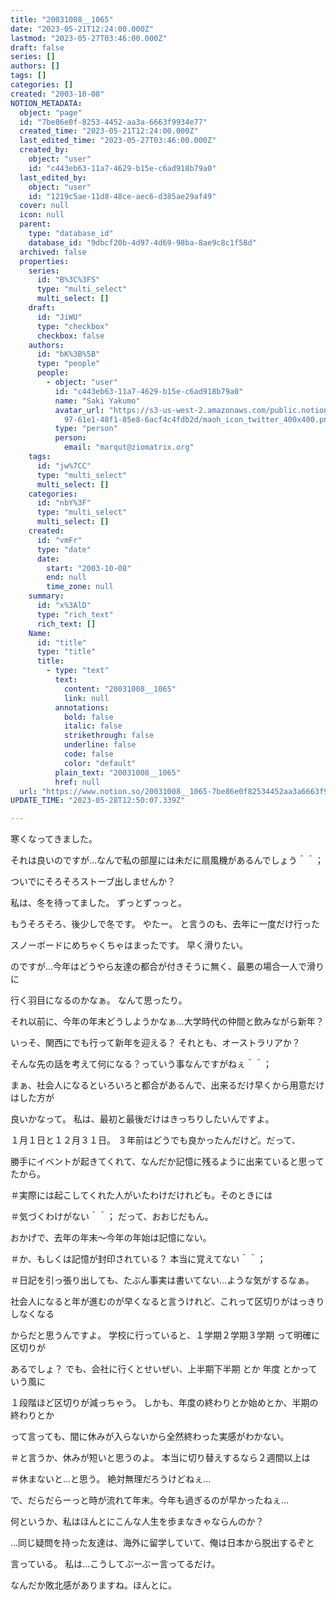 ```yaml
---
title: "20031008__1065"
date: "2023-05-21T12:24:00.000Z"
lastmod: "2023-05-27T03:46:00.000Z"
draft: false
series: []
authors: []
tags: []
categories: []
created: "2003-10-08"
NOTION_METADATA:
  object: "page"
  id: "7be86e0f-8253-4452-aa3a-6663f9934e77"
  created_time: "2023-05-21T12:24:00.000Z"
  last_edited_time: "2023-05-27T03:46:00.000Z"
  created_by:
    object: "user"
    id: "c443eb63-11a7-4629-b15e-c6ad918b79a0"
  last_edited_by:
    object: "user"
    id: "1219c5ae-11d8-48ce-aec6-d385ae29af49"
  cover: null
  icon: null
  parent:
    type: "database_id"
    database_id: "9dbcf20b-4d97-4d69-98ba-8ae9c8c1f58d"
  archived: false
  properties:
    series:
      id: "B%3C%3FS"
      type: "multi_select"
      multi_select: []
    draft:
      id: "JiWU"
      type: "checkbox"
      checkbox: false
    authors:
      id: "bK%3B%5B"
      type: "people"
      people:
        - object: "user"
          id: "c443eb63-11a7-4629-b15e-c6ad918b79a0"
          name: "Saki Yakumo"
          avatar_url: "https://s3-us-west-2.amazonaws.com/public.notion-static.com/3ad1c4\
            97-61e1-48f1-85e8-6acf4c4fdb2d/maoh_icon_twitter_400x400.png"
          type: "person"
          person:
            email: "marqut@ziomatrix.org"
    tags:
      id: "jw%7CC"
      type: "multi_select"
      multi_select: []
    categories:
      id: "nbY%3F"
      type: "multi_select"
      multi_select: []
    created:
      id: "vmFr"
      type: "date"
      date:
        start: "2003-10-08"
        end: null
        time_zone: null
    summary:
      id: "x%3AlD"
      type: "rich_text"
      rich_text: []
    Name:
      id: "title"
      type: "title"
      title:
        - type: "text"
          text:
            content: "20031008__1065"
            link: null
          annotations:
            bold: false
            italic: false
            strikethrough: false
            underline: false
            code: false
            color: "default"
          plain_text: "20031008__1065"
          href: null
  url: "https://www.notion.so/20031008__1065-7be86e0f82534452aa3a6663f9934e77"
UPDATE_TIME: "2023-05-28T12:50:07.339Z"

---
```

<link rel="stylesheet" href="https://cdn.jsdelivr.net/npm/katex@0.16.2/dist/katex.min.css" integrity="sha384-bYdxxUwYipFNohQlHt0bjN/LCpueqWz13HufFEV1SUatKs1cm4L6fFgCi1jT643X" crossorigin="anonymous">


寒くなってきました。


それは良いのですが…なんで私の部屋には未だに扇風機があるんでしょう＾＾；


ついでにそろそろストーブ出しませんか？


私は、冬を待ってました。 ずっとずっっと。


もうそろそろ、後少しで冬です。 やたー。 と言うのも、去年に一度だけ行った


スノーボードにめちゃくちゃはまったです。 早く滑りたい。


のですが…今年はどうやら友達の都合が付きそうに無く、最悪の場合一人で滑りに


行く羽目になるのかなぁ。 なんて思ったり。


それ以前に、今年の年末どうしようかなぁ…大学時代の仲間と飲みながら新年？


いっそ、関西にでも行って新年を迎える？ それとも、オーストラリアか？


そんな先の話を考えて何になる？っていう事なんですがねぇ＾＾；


まぁ、社会人になるといろいろと都合があるんで、出来るだけ早くから用意だけはした方が


良いかなって。 私は、最初と最後だけはきっちりしたいんですよ。


１月１日と１２月３１日。 ３年前はどうでも良かったんだけど。だって、


勝手にイベントが起きてくれて、なんだか記憶に残るように出来ていると思ってたから。


＃実際には起こしてくれた人がいたわけだけれども。そのときには


＃気づくわけがない＾＾； だって、おおじだもん。


おかげで、去年の年末～今年の年始は記憶にない。


＃か、もしくは記憶が封印されている？ 本当に覚えてない＾＾；


＃日記を引っ張り出しても、たぶん事実は書いてない…ような気がするなぁ。


社会人になると年が進むのが早くなると言うけれど、これって区切りがはっきりしなくなる


からだと思うんですよ。 学校に行っていると、１学期２学期３学期 って明確に区切りが


あるでしょ？ でも、会社に行くとせいぜい、上半期下半期 とか 年度 とかっていう風に


１段階ほど区切りが減っちゃう。 しかも、年度の終わりとか始めとか、半期の終わりとか


って言っても、間に休みが入らないから全然終わった実感がわかない。


＃と言うか、休みが短いと思うのよ。 本当に切り替えするなら２週間以上は


＃休まないと…と思う。 絶対無理だろうけどねぇ…


で、だらだらーっと時が流れて年末。今年も過ぎるのが早かったねぇ…


何というか、私はほんとにこんな人生を歩まなきゃならんのか？


…同じ疑問を持った友達は、海外に留学していて、俺は日本から脱出するぞと


言っている。 私は…こうしてぶーぶー言ってるだけ。


なんだか敗北感がありますね。ほんとに。


